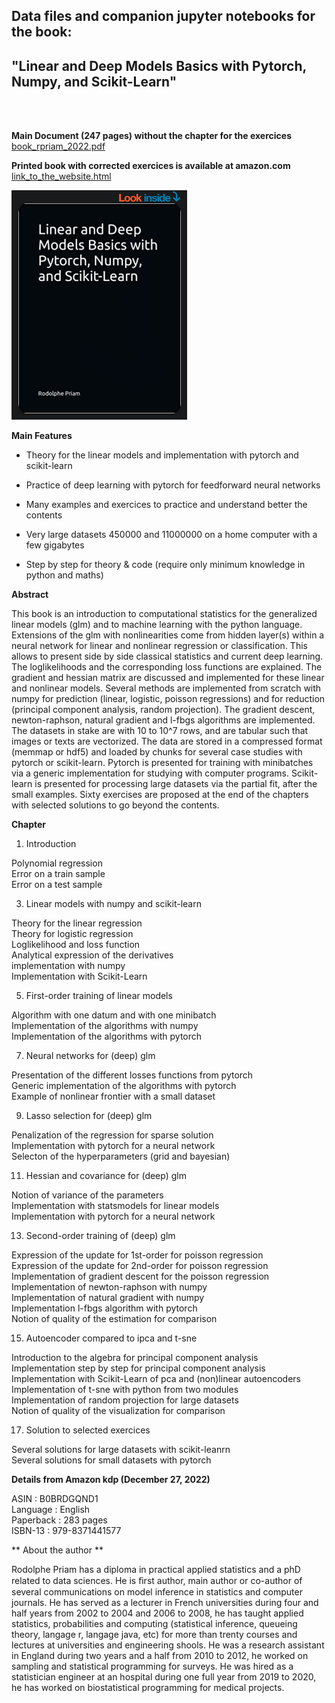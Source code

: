 ## Data files and companion jupyter notebooks for the book: <br />

## "Linear and Deep Models Basics with Pytorch, Numpy, and Scikit-Learn" <br />
 <br />
 <br />

**Main Document (247 pages) without the chapter for the exercices** [book_rpriam_2022.pdf](https://github.com/rpriam/book1/blob/main/book_rpriam_2022.pdf)

**Printed book with corrected exercices is available at amazon.com** [link_to_the_website.html](https://www.amazon.com/dp/B0BRDGQND1) <br />

[![Cover book](https://github.com/rpriam/book1/blob/main/cover.png)](https://www.amazon.com/dp/B0BRDGQND1) 

**Main Features** <br />

- Theory for the linear models and implementation with pytorch and scikit-learn  <br />

- Practice of deep learning with pytorch for feedforward neural networks <br />

- Many examples and exercices to practice and understand better the contents <br />

- Very large datasets 450000 and 11000000 on a home computer with a few gigabytes  <br />

- Step by step for theory & code (require only minimum knowledge in python and maths)  <br />

**Abstract**  <br />

This book is an introduction to computational statistics for the generalized linear models (glm) and to machine learning with the python language. Extensions of the glm with nonlinearities come from hidden layer(s) within a neural network for linear and nonlinear regression or classification. This allows to present side by side classical statistics and current deep learning. The loglikelihoods and the corresponding loss functions are explained. The gradient and hessian matrix are discussed and implemented for these linear and nonlinear models. Several methods are implemented from scratch with numpy for prediction (linear, logistic, poisson regressions) and for reduction (principal component analysis, random projection). The gradient descent, newton-raphson, natural gradient and l-fbgs algorithms are implemented. The datasets in stake are with 10 to 10^7 rows, and are tabular such that images or texts are vectorized. The data are stored in a compressed format (memmap or hdf5) and loaded by chunks for several case studies with pytorch or scikit-learn. Pytorch is presented for training with minibatches via a generic implementation for studying with computer programs. Scikit-learn is presented for processing large datasets via the partial fit, after the small examples. Sixty exercises are proposed at the end of the chapters with selected solutions to go beyond the contents. <br />


**Chapter** <br />

1. Introduction <br />

Polynomial regression  <br />
Error on a train sample  <br />
Error on a test sample  <br />

3. Linear models with numpy and scikit-learn <br />

Theory for the linear regression  <br />
Theory for logistic regression <br />
Loglikelihood and loss function <br />
Analytical expression of the derivatives  <br />
implementation with numpy <br />
Implementation with Scikit-Learn <br />

5. First-order training of linear models <br />

Algorithm with one datum and with one minibatch <br />
Implementation of the algorithms with numpy <br />
Implementation of the algorithms with pytorch <br />

7. Neural networks for (deep) glm <br />

Presentation of the different losses functions from pytorch <br />
Generic implementation of the algorithms with pytorch <br />
Example of nonlinear frontier with a small dataset <br />

9. Lasso selection for (deep) glm <br />

Penalization of the regression for sparse solution <br />
Implementation with pytorch for a neural network <br />
Selecton of the hyperparameters (grid and bayesian) <br />

11. Hessian and covariance for (deep) glm <br />

Notion of variance of the parameters <br />
Implementation with statsmodels for linear models <br />
Implementation with pytorch for a neural network <br />

13. Second-order training of (deep) glm <br />

Expression of the update for 1st-order for poisson regression <br />
Expression of the update for 2nd-order for poisson regression <br />
Implementation of gradient descent for the poisson regression <br />
Implementation of newton-raphson with numpy <br />
Implementation of natural gradient with numpy <br />
Implementation l-fbgs algorithm with pytorch <br />
Notion of quality of the estimation for comparison </br>

15. Autoencoder compared to ipca and t-sne <br />

Introduction to the algebra for principal component analysis </br>
Implementation step by step for principal component analysis </br>
Implementation with Scikit-Learn of pca and (non)linear autoencoders </br>
Implementation of t-sne with python from two modules </br>
Implementation of random projection for large datasets </br>
Notion of quality of the visualization for comparison </br>

17. Solution to selected exercices <br />

Several solutions for large datasets with scikit-leanrn <br />
Several solutions for small datasets with pytorch <br />


**Details from Amazon kdp (December 27, 2022)** <br />

ASIN : B0BRDGQND1 <br />
Language : English <br />
Paperback : 283 pages <br />
ISBN-13 : 979-8371441577 <br />


** About the author **

Rodolphe Priam has a diploma in practical applied statistics and a phD related to data sciences. He is ﬁrst author, main author or co-author of several communications on model inference in statistics and computer journals. He has served as a lecturer in French universities during four and half years from 2002 to 2004 and 2006 to 2008, he has taught applied statistics, probabilities and computing (statistical inference, queueing theory, langage r, langage java, etc) for more than trenty courses and lectures at universities and engineering shools. He was a research assistant in England during two years and a half from 2010 to 2012, he worked on sampling and statistical programming for surveys. He was hired as a statistician engineer at an hospital during one full year from 2019 to 2020, he has worked on biostatistical programming for medical projects.

